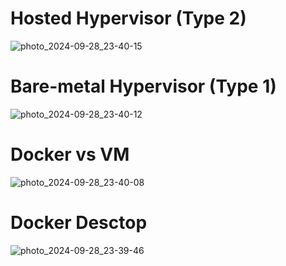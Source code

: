 # Hosted Hypervisor (Type 2)

![photo_2024-09-28_23-40-15](https://github.com/user-attachments/assets/d15d9b6e-cc2f-4efe-ae92-8772ad74a8f0)

# Bare-metal Hypervisor (Type 1)

![photo_2024-09-28_23-40-12](https://github.com/user-attachments/assets/336fc313-3863-4f0c-8c50-b44b348fc4c2)

# Docker vs VM

![photo_2024-09-28_23-40-08](https://github.com/user-attachments/assets/136e2317-7d4d-4c26-9d8b-6830061aeea3)

# Docker Desctop

![photo_2024-09-28_23-39-46](https://github.com/user-attachments/assets/eff7c21e-f59a-41c5-9362-c8d059286448)
